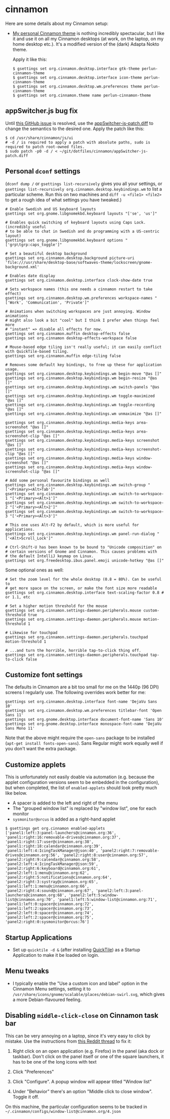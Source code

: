 # cinnamon

Here are some details about my Cinnamon setup:

- [My personal Cinnamon theme](https://github.com/perlun/perlun-cinnamon-theme)
  is nothing incredibly spectacular, but I like it and use it on all my Cinnamon
  desktops (at work, on the laptop, on my home desktop etc.). It's a modified
  version of the (dark) Adapta Nokto theme.

  Apply it like this:
  ```shell
  $ gsettings set org.cinnamon.desktop.interface gtk-theme perlun-cinnamon-theme
  $ gsettings set org.cinnamon.desktop.interface icon-theme perlun-cinnamon-theme
  $ gsettings set org.cinnamon.desktop.wm.preferences theme perlun-cinnamon-theme
  $ gsettings set org.cinnamon.theme name perlun-cinnamon-theme
  ```

## appSwitcher.js bug fix

Until [this GitHub issue](https://github.com/linuxmint/cinnamon/issues/4330) is resolved, use the [appSwitcher-js-patch.diff](appSwitcher-js-patch.diff) to change the semantics to the desired one. Apply the patch like this:

```shell
$ cd /usr/share/cinnamon/js/ui
# -d / is required to apply a patch with absolute paths, sudo is required to patch root-owned files.
$ sudo patch -p0 -d / < ~/git/dotfiles/cinnamon/appSwitcher-js-patch.diff
```

## Personal `dconf` settings

(`dconf dump /` or `gsettings list-recursively`  gives you all your settings, or `gsettings list-recursively org.cinnamon.desktop.keybindings.wm` to list a particular scheme. Run this on two machines and `diff -u <file1> <file2>` to get a rough idea of what settings you have tweaked.)

```shell
# Enable Swedish and US keyboard layouts
gsettings set org.gnome.libgnomekbd.keyboard layouts "['se', 'us']"

# Enables quick switching of keyboard layouts using Caps Lock. (incredibly useful
# to be able to chat in Swedish and do programming with a US-centric layout)
gsettings set org.gnome.libgnomekbd.keyboard options "['grp\tgrp:caps_toggle']"

# Set a beautiful desktop background
gsettings set org.cinnamon.desktop.background picture-uri 'file:///usr/share/desktop-base/softwaves-theme/lockscreen/gnome-background.xml'

# Enables date display
gsettings set org.cinnamon.desktop.interface clock-show-date true

# Sets workspace names (this one needs a cinnamon restart to take effect)
gsettings set org.cinnamon.desktop.wm.preferences workspace-names "['Work', 'Communication', 'Private']"

# Animations when switching workspaces are just annoying. Window animations
# might also look a bit "cool" but I think I prefer when things feel more
# "instant" => disable all effects for now.
gsettings set org.cinnamon.muffin desktop-effects false
gsettings set org.cinnamon desktop-effects-workspace false

# Mouse-based edge tiling isn't really useful; it can easily conflict with QuickTile-based tiling.
gsettings set org.cinnamon.muffin edge-tiling false

# Removes some default key bindings, to free up these for application usage.
gsettings set org.cinnamon.desktop.keybindings.wm begin-move "@as []"
gsettings set org.cinnamon.desktop.keybindings.wm begin-resize "@as []"
gsettings set org.cinnamon.desktop.keybindings.wm switch-panels "@as []"
gsettings set org.cinnamon.desktop.keybindings.wm toggle-maximized "@as []"
gsettings set org.cinnamon.desktop.keybindings.wm toggle-recording "@as []"
gsettings set org.cinnamon.desktop.keybindings.wm unmaximize "@as []"

gsettings set org.cinnamon.desktop.keybindings.media-keys area-screenshot "@as []"
gsettings set org.cinnamon.desktop.keybindings.media-keys area-screenshot-clip "@as []"
gsettings set org.cinnamon.desktop.keybindings.media-keys screenshot "@as []"
gsettings set org.cinnamon.desktop.keybindings.media-keys screenshot-clip "@as []"
gsettings set org.cinnamon.desktop.keybindings.media-keys window-screenshot "@as []"
gsettings set org.cinnamon.desktop.keybindings.media-keys window-screenshot-clip "@as []"

# Add some personal favourite bindings as well
gsettings set org.cinnamon.desktop.keybindings.wm switch-group "['<Primary><Alt>Tab']"
gsettings set org.cinnamon.desktop.keybindings.wm switch-to-workspace-1 "['<Primary><Alt>1']"
gsettings set org.cinnamon.desktop.keybindings.wm switch-to-workspace-2 "['<Primary><Alt>2']"
gsettings set org.cinnamon.desktop.keybindings.wm switch-to-workspace-3 "['<Primary><Alt>3']"

# This one uses Alt-F2 by default, which is more useful for applications.
gsettings set org.cinnamon.desktop.keybindings.wm panel-run-dialog "['<Alt>Scroll_Lock']"

# Ctrl-Shift-U has been known to be bound to "Unicode composition" on
# certain versions of Gnome and Cinnamon. This causes problems with
# the default IntelliJ keymap on Linux.
gsettings set org.freedesktop.ibus.panel.emoji unicode-hotkey "@as []"
```

Some optional ones as well:

```shell
# Set the zoom level for the whole desktop (0.8 = 80%). Can be useful to
# get more space on the screen, or make the font size more readable
gsettings set org.cinnamon.desktop.interface text-scaling-factor 0.8 # or 1.1, etc

# Set a higher motion threshold for the mouse
gsettings set org.cinnamon.settings-daemon.peripherals.mouse custom-threshold true
gsettings set org.cinnamon.settings-daemon.peripherals.mouse motion-threshold 1

# Likewise for touchpad
gsettings set org.cinnamon.settings-daemon.peripherals.touchpad motion-threshold 1

# ...and turn the horrible, horrible tap-to-click thing off.
gsettings set org.cinnamon.settings-daemon.peripherals.touchpad tap-to-click false
```

## Customize font settings

The defaults in Cinnamon are a bit too small for me on the 1440p (96 DPI) screens I regularly use. The following overrides work better for me:

```shell
gsettings set org.cinnamon.desktop.interface font-name 'DejaVu Sans 10'
gsettings set org.cinnamon.desktop.wm.preferences titlebar-font 'Open Sans 11'
gsettings set org.gnome.desktop.interface document-font-name 'Sans 10'
gsettings set org.gnome.desktop.interface monospace-font-name 'DejaVu Sans Mono 11'
```

Note that the above might require the `open-sans` package to be installed (`apt-get install fonts-open-sans`). Sans Regular might work equally well if you don't want the extra package.

## Customize applets

This is unfortunately not easily doable via automation (e.g. because the applet configuration versions seem to be embedded in the configuration), but when completed, the list of `enabled-applets` should look pretty much like below.

- A spacer is added to the left and right of the menu
- The "grouped window list" is replaced by "window list", one for each monitor
- `sysmonitor@orcus` is added as a right-hand applet

```shell
$ gsettings get org.cinnamon enabled-applets
['panel1:left:3:panel-launchers@cinnamon.org:36', 'panel1:right:16:removable-drives@cinnamon.org:37', 'panel1:right:17:user@cinnamon.org:38', 'panel1:right:18:calendar@cinnamon.org:39', 'panel1:left:4:IcingTaskManager@json:40', 'panel2:right:7:removable-drives@cinnamon.org:56', 'panel2:right:8:user@cinnamon.org:57', 'panel2:right:9:calendar@cinnamon.org:58', 'panel2:left:4:IcingTaskManager@json:59', 'panel2:right:6:keyboard@cinnamon.org:61', 'panel2:left:1:menu@cinnamon.org:62', 'panel2:right:5:notifications@cinnamon.org:64', 'panel2:right:3:systray@cinnamon.org:65', 'panel1:left:1:menu@cinnamon.org:66', 'panel2:right:4:sound@cinnamon.org:67', 'panel2:left:3:panel-launchers@cinnamon.org:68', 'panel2:left:5:window-list@cinnamon.org:70', 'panel1:left:5:window-list@cinnamon.org:71', 'panel1:left:0:spacer@cinnamon.org:72', 'panel1:left:2:spacer@cinnamon.org:73', 'panel2:left:0:spacer@cinnamon.org:74', 'panel2:left:2:spacer@cinnamon.org:75', 'panel2:right:0:sysmonitor@orcus:76']
```

## Startup Applications

- Set up `quicktile -d &` (after installing [QuickTile](https://github.com/ssokolow/quicktile)) as a Startup Application to make it be loaded on login.

## Menu tweaks

- I typically enable the "Use a custom icon and label" option in the Cinnamon Menu settings, setting it to `/usr/share/icons/gnome/scalable/places/debian-swirl.svg`, which gives a more Debian-flavoured feeling.

## Disabling `middle-click-close` on Cinnamon task bar

This can be very annoying on a laptop, since it's very easy to click by mistake. Use the instructions from [this Reddit thread](https://www.reddit.com/r/linuxmint/comments/bm0zex/help_how_do_i_disable_middleclicktoclose/emvtrhw/?newUser=true) to fix it:

1. Right click on an open application (e.g. Firefox) in the panel (aka dock or taskbar). Don't click on the panel itself or one of the square launchers, it has to be one of the long icons with text

2. Click "Preferences"

3. Click "Configure". A popup window will appear titled "Window list"

4. Under "Behavior" there's an option "Middle click to close window". Toggle it off.

On this machine, the particular configuration seems to be tracked in `~/.cinnamon/configs/window-list@cinnamon.org/4.json`
